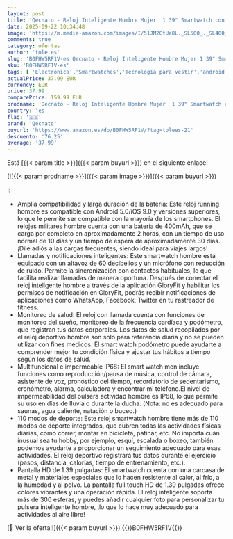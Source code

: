 ```yaml
---
layout: post
title: 'Qecnato - Reloj Inteligente Hombre Mujer  1 39" Smartwatch con Llamada  Impermeable IP68 Smart Watch Militar con 112 Modos  Reloj Deportivo con Podómetro/Monitoreo de Sueño/Pulsómetro para Android iOS  Azul'
date: 2025-09-22 10:34:48
image: 'https://m.media-amazon.com/images/I/51JM2GtUe8L._SL500_._SL400_.jpg'
comments: true
category: ofertas
author: 'tole.es'
slug: 'B0FHW5RF1V-es Qecnato - Reloj Inteligente Hombre Mujer 1 39" Smartwatch...'
sku: 'B0FHW5RF1V-es'
tags: [ 'Electrónica','Smartwatches','Tecnología para vestir','android','qecnato','🇪🇸', ]
actualPrice: 37.99 EUR
currency: EUR
price: 37.99
comparePrice: 159.99 EUR
prodname: 'Qecnato - Reloj Inteligente Hombre Mujer  1 39" Smartwatch con Llamada  Impermeable IP68 Smart Watch Militar con 112 Modos  Reloj Deportivo con Podómetro/Monitoreo de Sueño/Pulsómetro para Android iOS  Azul'
country: 'es'
flag: '🇪🇸'
brand: 'Qecnato'
buyurl: 'https://www.amazon.es/dp/B0FHW5RF1V/?tag=tolees-21'
descuento: '76.25'
average: '37.99'
---
```


Está [{{< param title >}}]({{< param buyurl >}}) en el siguiente enlace!

[![{{< param prodname >}}]({{< param image >}})]({{< param buyurl >}})

ℹ️:

- Amplia compatibilidad y larga duración de la batería: Este reloj running hombre es compatible con Android 5.0/iOS 9.0 y versiones superiores, lo que le permite ser compatible con la mayoría de los smartphones. El relojes militares hombre cuenta con una batería de 400mAh, que se carga por completo en aproximadamente 2 horas, con un tiempo de uso normal de 10 días y un tiempo de espera de aproximadamente 30 días. ¡Dile adiós a las cargas frecuentes, siendo ideal para viajes largos!
- Llamadas y notificaciones inteligentes: Este smartwatch hombre está equipado con un altavoz de 60 decibelios y un micrófono con reducción de ruido. Permite la sincronización con contactos habituales, lo que facilita realizar llamadas de manera oportuna. Después de conectar el reloj inteligente hombre a través de la aplicación GloryFit y habilitar los permisos de notificación en GloryFit, podrás recibir notificaciones de aplicaciones como WhatsApp, Facebook, Twitter en tu rastreador de fitness.
- Monitoreo de salud: El reloj con llamada cuenta con funciones de monitoreo del sueño, monitoreo de la frecuencia cardíaca y podómetro, que registran tus datos corporales. Los datos de salud recopilados por el reloj deportivo hombre son solo para referencia diaria y no se pueden utilizar con fines médicos. El smart watch podómetro puede ayudarte a comprender mejor tu condición física y ajustar tus hábitos a tiempo según los datos de salud.
- Multifuncional e impermeable IP68: El smart watch men incluye funciones como reproducción/pausa de música, control de cámara, asistente de voz, pronóstico del tiempo, recordatorio de sedentarismo, cronómetro, alarma, calculadora y encontrar mi teléfono.El nivel de impermeabilidad del pulsera actividad hombre es IP68, lo que permite su uso en días de lluvia o durante la ducha. (Nota: no es adecuado para saunas, agua caliente, natación o buceo.)
- 110 modos de deporte: Este reloj smartwatch hombre tiene más de 110 modos de deporte integrados, que cubren todas las actividades físicas diarias, como correr, montar en bicicleta, patinar, etc. No importa cuán inusual sea tu hobby, por ejemplo, esquí, escalada o boxeo, también podemos ayudarte a proporcionar un seguimiento adecuado para esas actividades. El reloj deportivo registrará tus datos durante el ejercicio (pasos, distancia, calorías, tiempo de entrenamiento, etc.).
- Pantalla HD de 1.39 pulgadas: El smartwatch cuenta con una carcasa de metal y materiales especiales que lo hacen resistente al calor, al frío, a la humedad y al polvo. La pantalla full touch HD de 1.39 pulgadas ofrece colores vibrantes y una operación rápida. El reloj inteligente soporta más de 300 esferas, y puedes añadir cualquier foto para personalizar tu pulsera inteligente hombre, ¡lo que lo hace muy adecuado para actividades al aire libre!

[🛒 Ver la oferta!!]({{< param buyurl >}})
{{<world>}}B0FHW5RF1V{{</world>}}
